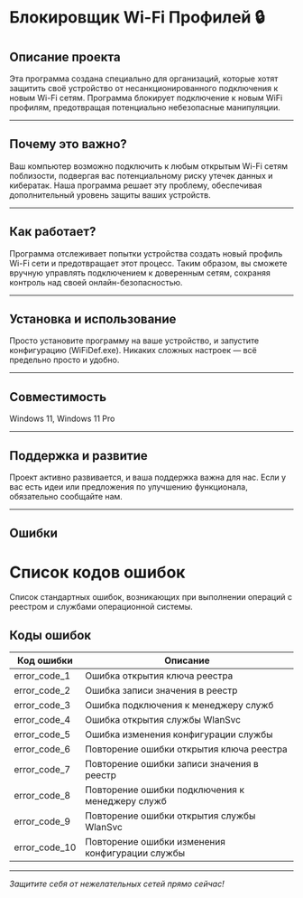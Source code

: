 # Блокировщик Wi-Fi Профилей 🔒

## Описание проекта

Эта программа создана специально для организаций, которые хотят защитить своё устройство от несанкционированного подключения к новым Wi-Fi сетям. Программа блокирует подключение к новым WiFi профилям, предотвращая потенциально небезопасные манипуляции.

---

## Почему это важно?

Ваш компьютер возможно подключить к любым открытым Wi-Fi сетям поблизости, подвергая вас потенциальному риску утечек данных и кибератак. Наша программа решает эту проблему, обеспечивая дополнительный уровень защиты ваших устройств.

---

## Как работает?

Программа отслеживает попытки устройства создать новый профиль Wi-Fi сети и предотвращает этот процесс. Таким образом, вы сможете вручную управлять подключением к доверенным сетям, сохраняя контроль над своей онлайн-безопасностью.

---

## Установка и использование

Просто установите программу на ваше устройство, и запустите конфигурацию (WiFiDef.exe). Никаких сложных настроек — всё предельно просто и удобно.

---

## Совместимость

Windows 11, Windows 11 Pro 

---

## Поддержка и развитие

Проект активно развивается, и ваша поддержка важна для нас. Если у вас есть идеи или предложения по улучшению функционала, обязательно сообщайте нам.

---

## Ошибки

# Список кодов ошибок

Список стандартных ошибок, возникающих при выполнении операций с реестром и службами операционной системы.

## Коды ошибок

| Код ошибки | Описание                                                                      |
|------------|-------------------------------------------------------------------------------|
| error_code_1 | Ошибка открытия ключа реестра                                                |
| error_code_2 | Ошибка записи значения в реестр                                              |
| error_code_3 | Ошибка подключения к менеджеру служб                                         |
| error_code_4 | Ошибка открытия службы WlanSvc                                               |
| error_code_5 | Ошибка изменения конфигурации службы                                         |
| error_code_6 | Повторение ошибки открытия ключа реестра                                     |
| error_code_7 | Повторение ошибки записи значения в реестр                                   |
| error_code_8 | Повторение ошибки подключения к менеджеру служб                              |
| error_code_9 | Повторение ошибки открытия службы WlanSvc                                    |
| error_code_10 | Повторение ошибки изменения конфигурации службы                              |
---

*Защитите себя от нежелательных сетей прямо сейчас!*

